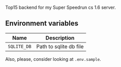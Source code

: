  
Top15 backend for my Super Speedrun cs 1.6 server.

## Environment variables

| Name                                     | Description                |
| ---------------------------------------- | -------------------------- |
| `SQLITE_DB`                              | Path to sqlite db file     |

Also, please, consider looking at `.env.sample`.
